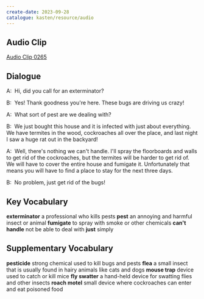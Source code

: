 ```yaml
---
create-date: 2023-09-28
catalogue: kasten/resource/audio
---
```


## Audio Clip
[Audio Clip 0265](https://archive.org/download/englishpod_all/englishpod_0265dg.mp3)

## Dialogue
A:  Hi, did you call for an exterminator? 

B:  Yes! Thank goodness you're here. These bugs are driving us crazy! 

A:  What sort of pest are we dealing with?

B:  We just bought this house and it is infected with just about everything. We have termites in the wood, cockroaches all over the place, and last night I saw a huge rat out in the backyard! 

A:  Well, there's nothing we can't handle. I'll spray the floorboards and walls to get rid of the cockroaches, but the termites will be harder to get rid of. We will have to cover the entire house and fumigate it. Unfortunately that means you will have to find a place to stay for the next three days. 

B:  No problem, just get rid of the bugs! 

## Key Vocabulary
**exterminator**      a professional who kills pests
**pest**              an annoying and harmful insect or animal
**fumigate**          to spray with smoke or other chemicals
**can't handle**      not be able to deal with
**just**              simply

## Supplementary Vocabulary
**pesticide**        strong chemical used to kill bugs and pests
**flea**             a small insect that is usually found in hairy animals like cats and dogs
**mouse trap**       device used to catch or kill mice
**fly swatter**      a hand-held device for swatting flies and other insects
**roach motel**      small device where cockroaches can enter and eat poisoned food
